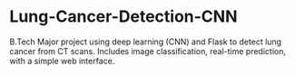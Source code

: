 # Lung-Cancer-Detection-CNN
B.Tech Major project using deep learning (CNN) and Flask to detect lung cancer from CT scans. Includes image classification, real-time prediction, with a simple web interface.
